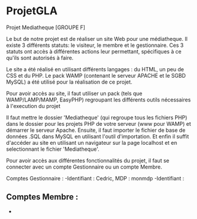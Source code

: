 # ProjetGLA

Projet Mediatheque [GROUPE F]

Le but de notre projet est de réaliser un site Web pour une médiatheque.
Il existe 3 différents statuts: le visiteur, le membre et le gestionnaire.
Ces 3 statuts ont accès à différentes actions leur permettant, spécifiques à ce qu'ils sont autorisés à faire.

Le site a été réalisé en utilisant différents langages : du HTML, un peu de CSS et du PHP.
Le pack WAMP (contenant le serveur APACHE et le SGBD MySQL) a été utilisé pour la réalisation de ce projet.

Pour avoir accès au site, il faut utiliser un pack (tels que WAMP/LAMP/MAMP, EasyPHP) regroupant les différents outils nécessaires à l'execution du projet

Il faut mettre le dossier 'Mediatheque' (qui regroupe tous les fichiers PHP) dans le dossier pour les projets PHP de votre serveur (www pour WAMP) et démarrer le serveur Apache.
Ensuite, il faut importer le fichier de base de données .SQL dans MySQL en utilisant l'outil d'importation.
Et enfin il suffit d'accéder au site en utilisant un navigateur sur la page localhost et en selectionnant le fichier 'Mediatheque'.

Pour avoir accès aux différentes fonctionnalités du projet, il faut se connecter avec un compte Gestionnaire ou un compte Membre.

Comptes Gestionnaire : 
-Identifiant : Cedric, MDP : monmdp
-Identifiant : 

Comptes Membre : 
-
-

